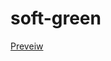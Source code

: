 # soft-green

[Preveiw](https://utubo.github.io/vim-6colors/?b=https://raw.githubusercontent.com/utubo/vim-colorscheme-softgreen/main/colors/softgreen.vim&t=l)

